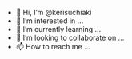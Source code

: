 - 👋 Hi, I’m @kerisuchiaki
- 👀 I’m interested in ...
- 🌱 I’m currently learning ...
- 💞️ I’m looking to collaborate on ...
- 📫 How to reach me ...

<!---
kerisuchiaki/kerisuchiaki is a ✨ special ✨ repository because its `README.md` (this file) appears on your GitHub profile.
You can click the Preview link to take a look at your changes.
--->
